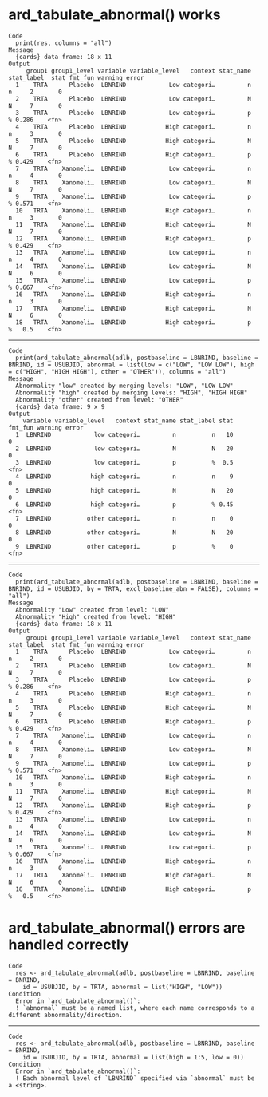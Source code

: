 # ard_tabulate_abnormal() works

    Code
      print(res, columns = "all")
    Message
      {cards} data frame: 18 x 11
    Output
         group1 group1_level variable variable_level   context stat_name stat_label  stat fmt_fun warning error
      1    TRTA      Placebo  LBNRIND            Low categori…         n          n     2       0              
      2    TRTA      Placebo  LBNRIND            Low categori…         N          N     7       0              
      3    TRTA      Placebo  LBNRIND            Low categori…         p          % 0.286    <fn>              
      4    TRTA      Placebo  LBNRIND           High categori…         n          n     3       0              
      5    TRTA      Placebo  LBNRIND           High categori…         N          N     7       0              
      6    TRTA      Placebo  LBNRIND           High categori…         p          % 0.429    <fn>              
      7    TRTA    Xanomeli…  LBNRIND            Low categori…         n          n     4       0              
      8    TRTA    Xanomeli…  LBNRIND            Low categori…         N          N     7       0              
      9    TRTA    Xanomeli…  LBNRIND            Low categori…         p          % 0.571    <fn>              
      10   TRTA    Xanomeli…  LBNRIND           High categori…         n          n     3       0              
      11   TRTA    Xanomeli…  LBNRIND           High categori…         N          N     7       0              
      12   TRTA    Xanomeli…  LBNRIND           High categori…         p          % 0.429    <fn>              
      13   TRTA    Xanomeli…  LBNRIND            Low categori…         n          n     4       0              
      14   TRTA    Xanomeli…  LBNRIND            Low categori…         N          N     6       0              
      15   TRTA    Xanomeli…  LBNRIND            Low categori…         p          % 0.667    <fn>              
      16   TRTA    Xanomeli…  LBNRIND           High categori…         n          n     3       0              
      17   TRTA    Xanomeli…  LBNRIND           High categori…         N          N     6       0              
      18   TRTA    Xanomeli…  LBNRIND           High categori…         p          %   0.5    <fn>              

---

    Code
      print(ard_tabulate_abnormal(adlb, postbaseline = LBNRIND, baseline = BNRIND, id = USUBJID, abnormal = list(low = c("LOW", "LOW LOW"), high = c("HIGH", "HIGH HIGH"), other = "OTHER")), columns = "all")
    Message
      Abnormality "low" created by merging levels: "LOW", "LOW LOW"
      Abnormality "high" created by merging levels: "HIGH", "HIGH HIGH"
      Abnormality "other" created from level: "OTHER"
      {cards} data frame: 9 x 9
    Output
        variable variable_level   context stat_name stat_label stat fmt_fun warning error
      1  LBNRIND            low categori…         n          n   10       0              
      2  LBNRIND            low categori…         N          N   20       0              
      3  LBNRIND            low categori…         p          %  0.5    <fn>              
      4  LBNRIND           high categori…         n          n    9       0              
      5  LBNRIND           high categori…         N          N   20       0              
      6  LBNRIND           high categori…         p          % 0.45    <fn>              
      7  LBNRIND          other categori…         n          n    0       0              
      8  LBNRIND          other categori…         N          N   20       0              
      9  LBNRIND          other categori…         p          %    0    <fn>              

---

    Code
      print(ard_tabulate_abnormal(adlb, postbaseline = LBNRIND, baseline = BNRIND, id = USUBJID, by = TRTA, excl_baseline_abn = FALSE), columns = "all")
    Message
      Abnormality "Low" created from level: "LOW"
      Abnormality "High" created from level: "HIGH"
      {cards} data frame: 18 x 11
    Output
         group1 group1_level variable variable_level   context stat_name stat_label  stat fmt_fun warning error
      1    TRTA      Placebo  LBNRIND            Low categori…         n          n     2       0              
      2    TRTA      Placebo  LBNRIND            Low categori…         N          N     7       0              
      3    TRTA      Placebo  LBNRIND            Low categori…         p          % 0.286    <fn>              
      4    TRTA      Placebo  LBNRIND           High categori…         n          n     3       0              
      5    TRTA      Placebo  LBNRIND           High categori…         N          N     7       0              
      6    TRTA      Placebo  LBNRIND           High categori…         p          % 0.429    <fn>              
      7    TRTA    Xanomeli…  LBNRIND            Low categori…         n          n     4       0              
      8    TRTA    Xanomeli…  LBNRIND            Low categori…         N          N     7       0              
      9    TRTA    Xanomeli…  LBNRIND            Low categori…         p          % 0.571    <fn>              
      10   TRTA    Xanomeli…  LBNRIND           High categori…         n          n     3       0              
      11   TRTA    Xanomeli…  LBNRIND           High categori…         N          N     7       0              
      12   TRTA    Xanomeli…  LBNRIND           High categori…         p          % 0.429    <fn>              
      13   TRTA    Xanomeli…  LBNRIND            Low categori…         n          n     4       0              
      14   TRTA    Xanomeli…  LBNRIND            Low categori…         N          N     6       0              
      15   TRTA    Xanomeli…  LBNRIND            Low categori…         p          % 0.667    <fn>              
      16   TRTA    Xanomeli…  LBNRIND           High categori…         n          n     3       0              
      17   TRTA    Xanomeli…  LBNRIND           High categori…         N          N     6       0              
      18   TRTA    Xanomeli…  LBNRIND           High categori…         p          %   0.5    <fn>              

# ard_tabulate_abnormal() errors are handled correctly

    Code
      res <- ard_tabulate_abnormal(adlb, postbaseline = LBNRIND, baseline = BNRIND,
        id = USUBJID, by = TRTA, abnormal = list("HIGH", "LOW"))
    Condition
      Error in `ard_tabulate_abnormal()`:
      ! `abnormal` must be a named list, where each name corresponds to a different abnormality/direction.

---

    Code
      res <- ard_tabulate_abnormal(adlb, postbaseline = LBNRIND, baseline = BNRIND,
        id = USUBJID, by = TRTA, abnormal = list(high = 1:5, low = 0))
    Condition
      Error in `ard_tabulate_abnormal()`:
      ! Each abnormal level of `LBNRIND` specified via `abnormal` must be a <string>.

